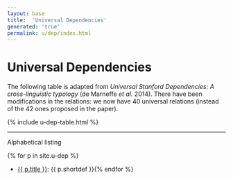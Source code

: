 ```yaml
---
layout: base
title:  'Universal Dependencies'
generated: 'true'
permalink: u/dep/index.html
---
```


# Universal Dependencies

The following table is adapted from *Universal Stanford Dependencies:
A cross-linguistic typology* (de Marneffe *et al.* 2014). There have been modifications in the relations: we now have 40 universal relations (instead of the 42 ones proposed in the paper).

{% include u-dep-table.html %}

----------

Alphabetical listing

{% for p in site.u-dep %}
* [{{ p.title }}](): {{ p.shortdef }}{% endfor %}
